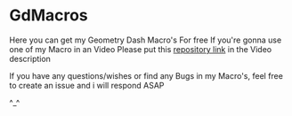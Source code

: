 # GdMacros
Here you can get my Geometry Dash Macro's For free
If you're gonna use one of my Macro in an Video Please put this [repository link](https://github.com/Slavik69420/GdMacros) in the Video description 

If you have any questions/wishes or find any Bugs in my Macro's, feel free to create an issue and i will respond ASAP

^⁠_⁠_⁠_⁠_⁠_⁠_⁠_⁠_⁠_⁠^
